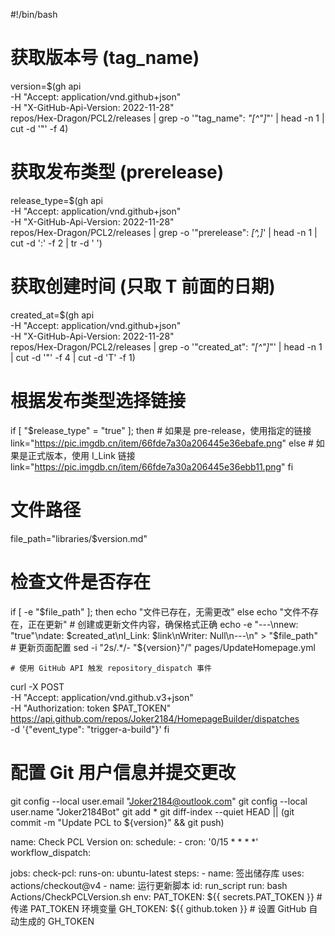 #!/bin/bash

# 获取版本号 (tag_name)
version=$(gh api \
    -H "Accept: application/vnd.github+json" \
    -H "X-GitHub-Api-Version: 2022-11-28" \
    repos/Hex-Dragon/PCL2/releases | grep -o '"tag_name": *"[^"]*"' | head -n 1 | cut -d '"' -f 4)

# 获取发布类型 (prerelease)
release_type=$(gh api \
    -H "Accept: application/vnd.github+json" \
    -H "X-GitHub-Api-Version: 2022-11-28" \
    repos/Hex-Dragon/PCL2/releases | grep -o '"prerelease": *[^,]*' | head -n 1 | cut -d ':' -f 2 | tr -d ' ')

# 获取创建时间 (只取 T 前面的日期)
created_at=$(gh api \
    -H "Accept: application/vnd.github+json" \
    -H "X-GitHub-Api-Version: 2022-11-28" \
    repos/Hex-Dragon/PCL2/releases | grep -o '"created_at": *"[^"]*"' | head -n 1 | cut -d '"' -f 4 | cut -d 'T' -f 1)

# 根据发布类型选择链接
if [ "$release_type" = "true" ]; then
    # 如果是 pre-release，使用指定的链接
    link="https://pic.imgdb.cn/item/66fde7a30a206445e36ebafe.png"
else
    # 如果是正式版本，使用 I_Link 链接
    link="https://pic.imgdb.cn/item/66fde7a30a206445e36ebb11.png"
fi

# 文件路径
file_path="libraries/$version.md"

# 检查文件是否存在
if [ -e "$file_path" ]; then
    echo "文件已存在，无需更改"
else
    echo "文件不存在，正在更新"
    # 创建或更新文件内容，确保格式正确
    echo -e "---\nnew: \"true\"\ndate: $created_at\nI_Link: $link\nWriter: Null\n---\n" > "$file_path"
    # 更新页面配置
    sed -i "2s/.*/- \"${version}\"/" pages/UpdateHomepage.yml

    # 使用 GitHub API 触发 repository_dispatch 事件
curl -X POST \
    -H "Accept: application/vnd.github.v3+json" \
    -H "Authorization: token $PAT_TOKEN" \
    https://api.github.com/repos/Joker2184/HomepageBuilder/dispatches \
    -d '{"event_type": "trigger-a-build"}'
fi

# 配置 Git 用户信息并提交更改
git config --local user.email "Joker2184@outlook.com"
git config --local user.name "Joker2184Bot"
git add *
git diff-index --quiet HEAD || (git commit -m "Update PCL to ${version}" && git push)




name: Check PCL Version
on:
   schedule:
    - cron: '0/15 * * * *'
   workflow_dispatch:
      
jobs:
   check-pcl:
      runs-on: ubuntu-latest
      steps:
       - name: 签出储存库
         uses: actions/checkout@v4
       - name: 运行更新脚本
         id: run_script
         run: bash Actions/CheckPCLVersion.sh
         env:
            PAT_TOKEN: ${{ secrets.PAT_TOKEN }}  # 传递 PAT_TOKEN 环境变量
            GH_TOKEN: ${{ github.token }}  # 设置 GitHub 自动生成的 GH_TOKEN